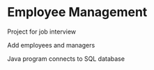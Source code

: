 # Employee Management

Project for job interview

Add employees and managers

Java program connects to SQL database
